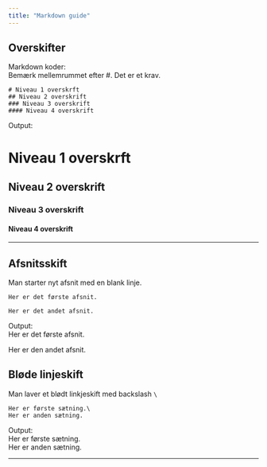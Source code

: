 ```yaml
---
title: "Markdown guide"
---
```


## Overskifter

Markdown koder:\
Bemærk mellemrummet efter #. Det er et krav.

    # Niveau 1 overskrft
    ## Niveau 2 overskrift
    ### Niveau 3 overskrift
    #### Niveau 4 overskrift

Output:

# Niveau 1 overskrft
## Niveau 2 overskrift
### Niveau 3 overskrift
#### Niveau 4 overskrift

---

## Afsnitsskift
Man starter nyt afsnit med en blank linje.

    Her er det første afsnit.

    Her er det andet afsnit.

Output:\
Her er det første afsnit.

Her er den andet afsnit.

## Bløde linjeskift
Man laver et blødt linkjeskift med backslash `\`

    Her er første sætning.\
    Her er anden sætning.

Output:\
Her er første sætning.\
Her er anden sætning.

---

